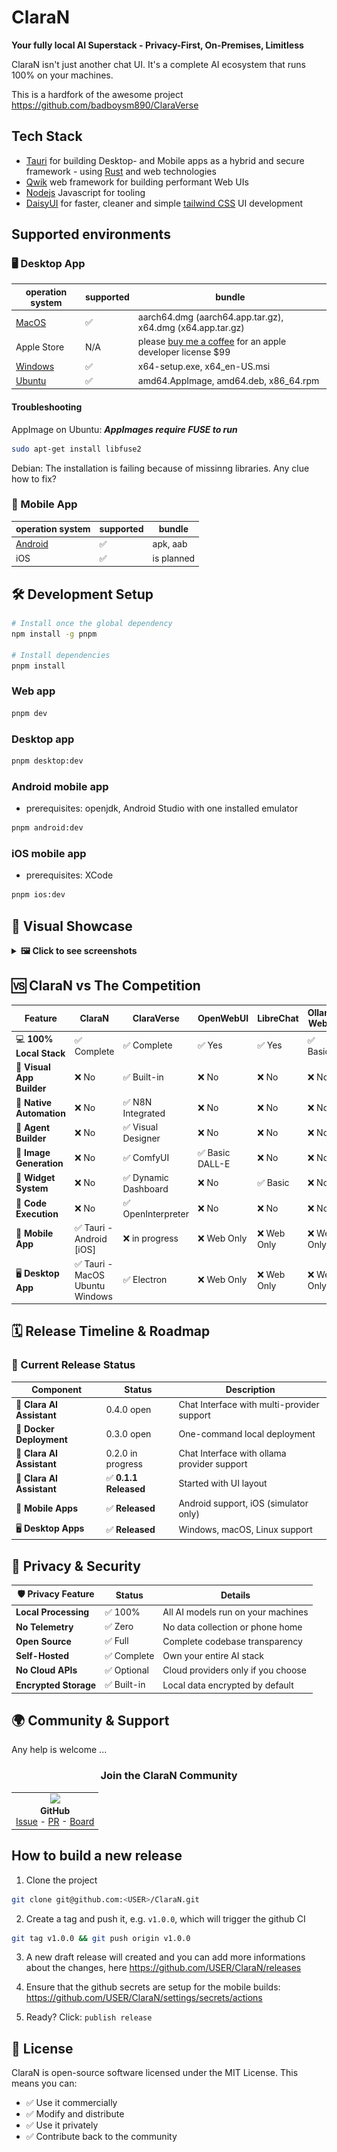 # ClaraN

**Your fully local AI Superstack - Privacy-First, On-Premises, Limitless**

ClaraN isn't just another chat UI. It's a complete AI ecosystem that runs 100% on your machines.

This is a hardfork of the awesome project https://github.com/badboysm890/ClaraVerse

## Tech Stack

- [Tauri](https://tauri.app/) for building Desktop- and Mobile apps as a hybrid and secure framework - using [Rust](https://www.rust-lang.org/) and web technologies
- [Qwik](https://qwik.dev/) web framework for building performant Web UIs
- [Nodejs](http://nodejs.org/) Javascript for tooling
- [DaisyUI](http://daisyui.com/) for faster, cleaner and simple [tailwind CSS](https://tailwindcss.com/) UI development


## Supported environments

### 🖥️ Desktop App

| operation system | supported | bundle |
|---|---|---|
| [MacOS](https://github.com/vanvuongngo/ClaraN/releases/latest) | :white_check_mark: | aarch64.dmg (aarch64.app.tar.gz), x64.dmg (x64.app.tar.gz) |
| Apple Store | N/A | please [buy me a coffee](https://buymeacoffee.com/vuongngo) for an apple developer license $99 |
| [Windows](https://github.com/vanvuongngo/ClaraN/releases/latest) | :white_check_mark: | x64-setup.exe, x64_en-US.msi |
| [Ubuntu](https://github.com/vanvuongngo/ClaraN/releases/latest) | :white_check_mark: | amd64.AppImage, amd64.deb, x86_64.rpm |

#### Troubleshooting

AppImage on Ubuntu: ***AppImages require FUSE to run***
```sh
sudo apt-get install libfuse2
```

Debian:
The installation is failing because of missinng libraries. Any clue how to fix?

### 📱 Mobile App

| operation system | supported | bundle |
|---|---|---|
| [Android](https://github.com/vanvuongngo/ClaraN/releases/latest) | :white_check_mark: | apk, aab |
| iOS | :white_check_mark: | is planned |


## 🛠️ Development Setup

```sh
# Install once the global dependency
npm install -g pnpm

# Install dependencies
pnpm install
````

### Web app
```sh
pnpm dev
```

### Desktop app
```sh
pnpm desktop:dev
```

### Android mobile app
- prerequisites: openjdk, Android Studio with one installed emulator
```sh
pnpm android:dev
```

### iOS mobile app
- prerequisites: XCode
```sh
pnpm ios:dev
```

## 📸 **Visual Showcase**

<details>
<summary><strong>🖼️ Click to see screenshots</strong></summary>

### 📱 **Mobile Chat**

<table>

<thead>
<tr>
  <th>System</td>
  <th>Chat</th>
  <th>Sidebar</th>
  <th>Keyboard</th>
</tr>
</thead>

<tbody>

<!-- Android -->
<tr>
<td style="vertical-align: baseline;">Android</td>
<td><img src="assets/snapshots/android_chat.jpg" width="200px" alt="Android chat version" /></td>
<td><img src="assets/snapshots/android_sidebar.jpg" width="200px" alt="Android sidebar" /></td>
<td><img src="assets/snapshots/android_chat_keyboard.jpg" width="200px" alt="Android keyboard" /></td>
</tr>

<!-- iOS -->
<tr>
<td>iOS</td>
<td><img src="assets/snapshots/ios_chat.png" width="200px" alt="iOS chat version" /></td>
<td></td>
</tr>

</tbody>
</table>


### 🖥️ **Desktop Chat**

<table>

<thead>
<tr>
  <th>System</td>
  <th>Chat</th>
  <th>Collapsed sidebar</th>
</tr>
</thead>

<tbody>

<!-- MacOS -->
<tr>
<td style="vertical-align: baseline;">MacOS</td>
<td><img src="assets/snapshots/desktop_chat.png" width="800px" alt="MacOS desktop chat version" /></td>
<td><img src="assets/snapshots/macos_desktop_collapsed_sidebar.png" width="500px" alt="Assistent wiht collapsed sidebar" /></td>
</tr>

</tbody>
</table>

</details>

## 🆚 ClaraN vs The Competition

| Feature | **ClaraN** | **ClaraVerse** | OpenWebUI | LibreChat | Ollama WebUI |
|---------|------------|----------------|-----------|-----------|--------------|
| 💻 **100% Local Stack** | ✅ Complete | ✅ Complete | ✅ Yes | ✅ Yes | ✅ Basic |
| 🧩 **Visual App Builder** | ❌ No | ✅ Built-in | ❌ No | ❌ No | ❌ No |
| 🔄 **Native Automation** | ❌ No | ✅ N8N Integrated | ❌ No | ❌ No | ❌ No |
| 🧠 **Agent Builder** | ❌ No | ✅ Visual Designer | ❌ No | ❌ No | ❌ No |
| 🎨 **Image Generation** | ❌ No | ✅ ComfyUI | ✅ Basic DALL-E | ❌ No | ❌ No |
| 🧱 **Widget System** | ❌ No | ✅ Dynamic Dashboard | ❌ No | ✅ Basic | ❌ No |
| 🔧 **Code Execution** | ❌ No | ✅ OpenInterpreter | ❌ No | ❌ No | ❌ No |
| 📱 **Mobile App** | ✅ Tauri - Android [iOS] | ❌ in progress | ❌ Web Only | ❌ Web Only | ❌ Web Only |
| 🖥️ **Desktop App** | ✅ Tauri - MacOS Ubuntu Windows | ✅ Electron | ❌ Web Only | ❌ Web Only | ❌ Web Only |


## 🗓️ Release Timeline & Roadmap


### 🎯 Current Release Status

| **Component** | **Status** | **Description** |
|---------------|------------|-----------------|
| 🧠 **Clara AI Assistant** | 0.4.0 open | Chat Interface with multi-provider support |
| 🐳 **Docker Deployment** | 0.3.0 open | One-command local deployment |
| 🧠 **Clara AI Assistant** | 0.2.0 in progress | Chat Interface with ollama provider support |
| 🧠 **Clara AI Assistant** | ✅ **0.1.1 Released** | Started with UI layout |
| 📱 **Mobile Apps** | ✅ **Released** | Android support, iOS (simulator only) |
| 🖥️ **Desktop Apps** | ✅ **Released** | Windows, macOS, Linux support |

## 🔐 Privacy & Security

| 🛡️ **Privacy Feature** | **Status** | **Details** |
|------------------------|------------|-------------|
| **Local Processing** | ✅ 100% | All AI models run on your machines |
| **No Telemetry** | ✅ Zero | No data collection or phone home |
| **Open Source** | ✅ Full | Complete codebase transparency |
| **Self-Hosted** | ✅ Complete | Own your entire AI stack |
| **No Cloud APIs** | ✅ Optional | Cloud providers only if you choose |
| **Encrypted Storage** | ✅ Built-in | Local data encrypted by default |


## 🌍 Community & Support

Any help is welcome ...
<div align="center">

### Join the ClaraN Community


<table>
<tr>
  <td align="center">
    <img src="https://cdn.jsdelivr.net/gh/devicons/devicon/icons/github/github-original.svg" width="50"/>
    <br/><strong>GitHub</strong><br/>
    <a href="https://github.com/vanvuongngo/ClaraN/issues">Issue</a> -
    <a href="https://github.com/vanvuongngo/ClaraN/pulls">PR</a> -
    <a href="https://github.com/users/vanvuongngo/projects/4">Board</a>
  </td>
</tr>
</table>

</div>

## How to build a new release

1. Clone the project
```sh
git clone git@github.com:<USER>/ClaraN.git
```

2. Create a tag and push it, e.g. `v1.0.0`, which will trigger the github CI
```sh
git tag v1.0.0 && git push origin v1.0.0
```

3. A new draft release will created and you can add more informations about the changes, here https://github.com/USER/ClaraN/releases

4. Ensure that the github secrets are setup for the mobile builds: https://github.com/USER/ClaraN/settings/secrets/actions

5. Ready? Click: `publish release`

## 📜 License
ClaraN is open-source software licensed under the MIT License. This means you can:

- ✅ Use it commercially
- ✅ Modify and distribute
- ✅ Use it privately
- ✅ Contribute back to the community
